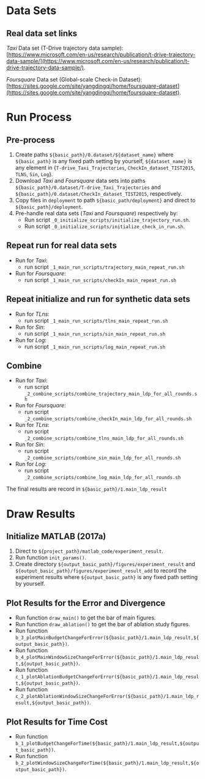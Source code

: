 # Data Sets
## Real data set links
*Taxi* Data set (T-Drive trajectory data sample): [https://www.microsoft.com/en-us/research/publication/t-drive-trajectory-data-sample/](https://www.microsoft.com/en-us/research/publication/t-drive-trajectory-data-sample/).

*Foursquare* Data set (Global-scale Check-in Dataset): [https://sites.google.com/site/yangdingqi/home/foursquare-dataset](https://sites.google.com/site/yangdingqi/home/foursquare-dataset).

# Run Process 

## Pre-process
1. Create paths `${basic_path}/0.dataset/${dataset_name}` where `${basic_path}` is any fixed path setting by yourself, `${dataset_name}` is any element in {`T-drive_Taxi_Trajectories`, `CheckIn_dataset_TIST2015`, `TLNS`, `Sin`, `Log`}. 
2. Download *Taxi* and *Foursquare* data sets into paths `${basic_path}/0.dataset/T-drive_Taxi_Trajectories` and `${basic_path}/0.dataset/CheckIn_dataset_TIST2015`, respectively.
3. Copy files in `deployment` to path `${basic_path/deployment}` and direct to `${basic_path}/deployment`.
4. Pre-handle real data sets (*Taxi* and *Foursquare*) respectively by: 
	+ Run script `_0_initialize_scripts/initialize_trajectory_run.sh`.
	+ Run script `_0_initialize_scripts/initialize_check_in_run.sh`.


## Repeat run for real data sets

* Run for *Taxi*:
	* run script `_1_main_run_scripts/trajectory_main_repeat_run.sh`
* Run for *Foursquare*: 
	* run script `_1_main_run_scripts/checkIn_main_repeat_run.sh`

## Repeat initialize and run for synthetic data sets 

* Run for *TLns*:
	* run script `_1_main_run_scripts/tlns_main_repeat_run.sh`
* Run for *Sin*: 
	* run script `_1_main_run_scripts/sin_main_repeat_run.sh`
* Run for *Log*: 
	* run script `_1_main_run_scripts/log_main_repeat_run.sh`


## Combine
* Run for *Taxi*:
	* run script `_2_combine_scripts/combine_trajectory_main_ldp_for_all_rounds.sh`
* Run for *Foursquare*: 
	* run script `_2_combine_scripts/combine_checkIn_main_ldp_for_all_rounds.sh`
* Run for *TLns*:
	* run script `_2_combine_scripts/combine_tlns_main_ldp_for_all_rounds.sh`
* Run for *Sin*: 
	* run script `_2_combine_scripts/combine_sin_main_ldp_for_all_rounds.sh`
* Run for *Log*: 
	* run script `_2_combine_scripts/combine_log_main_ldp_for_all_rounds.sh`
	
The final results are record in `${basic_path}/1.main_ldp_result`
	

# Draw Results
## Initialize MATLAB (2017a)
1. Direct to `${project_path}/matlab_code/experiment_result`.
2. Run function `init_params()`.
3. Create directory `${output_basic_path}/figures/experiment_result` and `${output_basic_path}/figures/experiment_result_add` to record the experiment results where `${output_basic_path}` is  any fixed path setting by yourself.
## Plot Results for the Error and Divergence
* Run function `draw_main()` to get the bar of main figures.
* Run function `draw_ablation()` to get the bar of ablation study figures.
* Run function `b_3_plotMainBudgetChangeForError(${basic_path}/1.main_ldp_result,${output_basic_path})`.
* Run function `b_4_plotMainWindowSizeChangeForError(${basic_path}/1.main_ldp_result,${output_basic_path})`.
* Run function `c_1_plotAblationBudgetChangeForError(${basic_path}/1.main_ldp_result,${output_basic_path})`.
* Run function `c_2_plotAblationWindowSizeChangeForError(${basic_path}/1.main_ldp_result,${output_basic_path})`.
## Plot Results for Time Cost
* Run function `b_1_plotBudgetChangeForTime(${basic_path}/1.main_ldp_result,${output_basic_path})`.
* Run function `b_2_plotWindowSizeChangeForTime(${basic_path}/1.main_ldp_result,${output_basic_path})`.
